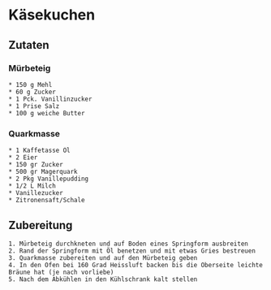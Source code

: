 # Käsekuchen

## Zutaten

### Mürbeteig

    * 150 g Mehl
    * 60 g Zucker
    * 1 Pck. Vanillinzucker
    * 1 Prise Salz
    * 100 g weiche Butter

### Quarkmasse

    * 1 Kaffetasse Öl
    * 2 Eier
    * 150 gr Zucker
    * 500 gr Magerquark
    * 2 Pkg Vanillepudding
    * 1/2 L Milch
    * Vanillezucker
    * Zitronensaft/Schale


## Zubereitung

	1. Mürbeteig durchkneten und auf Boden eines Springform ausbreiten
	2. Rand der Springform mit Öl benetzen und mit etwas Gries bestreuen
	3. Quarkmasse zubereiten und auf den Mürbeteig geben
	4. In den Ofen bei 160 Grad Heissluft backen bis die Oberseite leichte Bräune hat (je nach vorliebe)
	5. Nach dem Abkühlen in den Kühlschrank kalt stellen